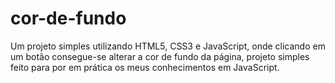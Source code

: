 # cor-de-fundo
 Um projeto simples utilizando HTML5, CSS3 e JavaScript, onde clicando em um botão consegue-se alterar a cor de fundo da página, projeto simples feito para por em prática os meus conhecimentos em JavaScript.
